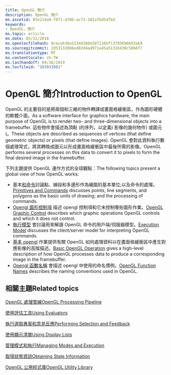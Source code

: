 ```yaml
---
title: OpenGL 簡介
description: OpenGL 簡介
ms.assetid: 8fe214a9-f071-470b-ac72-182a7bd54fbd
keywords:
- OpenGL，簡介
ms.topic: article
ms.date: 05/31/2018
ms.openlocfilehash: 0cece636e51348288e587116bf13f95696b93ab9
ms.sourcegitcommit: 2d531328b6ed82d4ad971a45a5131b430c5866f7
ms.translationtype: MT
ms.contentlocale: zh-TW
ms.lasthandoff: 09/16/2019
ms.locfileid: "103932081"
---
```

# <a name="introduction-to-opengl"></a><span data-ttu-id="7a283-104">OpenGL 簡介</span><span class="sxs-lookup"><span data-stu-id="7a283-104">Introduction to OpenGL</span></span>

<span data-ttu-id="7a283-105">OpenGL 的主要目的是將兩個和三維的物件轉譯成畫面格緩衝區，作為圖形硬體的軟體介面。</span><span class="sxs-lookup"><span data-stu-id="7a283-105">As a software interface for graphics hardware, the main purpose of OpenGL is to render two- and three-dimensional objects into a framebuffer.</span></span> <span data-ttu-id="7a283-106">這些物件會描述為頂點 (的序列，以定義) 影像的幾何物件) 或圖元 (。</span><span class="sxs-lookup"><span data-stu-id="7a283-106">These objects are described as sequences of vertices (that define geometric objects) or pixels (that define images).</span></span> <span data-ttu-id="7a283-107">OpenGL 會對此資料執行數個處理常式，將其轉換成圖元以形成畫面格緩衝區中最後所需的影像。</span><span class="sxs-lookup"><span data-stu-id="7a283-107">OpenGL performs several processes on this data to convert it to pixels to form the final desired image in the framebuffer.</span></span>

<span data-ttu-id="7a283-108">下列主題提供 OpenGL 運作方式的全球觀點：</span><span class="sxs-lookup"><span data-stu-id="7a283-108">The following topics present a global view of how OpenGL works:</span></span>

-   <span data-ttu-id="7a283-109">基本[和命令](primitives-and-commands.md)討論點、線段和多邊形作為繪圖的基本單位;以及命令的處理。</span><span class="sxs-lookup"><span data-stu-id="7a283-109">[Primitives and Commands](primitives-and-commands.md) discusses points, line segments, and polygons as the basic units of drawing; and the processing of commands.</span></span>
-   <span data-ttu-id="7a283-110">[Opengl 圖形控制項](opengl-graphic-control.md) 描述 opengl 控制項和它未控制哪些圖形作業。</span><span class="sxs-lookup"><span data-stu-id="7a283-110">[OpenGL Graphic Control](opengl-graphic-control.md) describes which graphic operations OpenGL controls and which it does not control.</span></span>
-   <span data-ttu-id="7a283-111">[執行模型](execution-model.md) 會討論用來解讀 OpenGL 命令的用戶端/伺服器模型。</span><span class="sxs-lookup"><span data-stu-id="7a283-111">[Execution Model](execution-model.md) discusses the client/server model for interpreting OpenGL commands.</span></span>
-   <span data-ttu-id="7a283-112">[基本 opengl](basic-opengl-operation.md) 作業提供有關 OpenGL 如何處理資料以在畫面格緩衝區中產生對應影像的高階描述。</span><span class="sxs-lookup"><span data-stu-id="7a283-112">[Basic OpenGL Operation](basic-opengl-operation.md) gives a high-level description of how OpenGL processes data to produce a corresponding image in the framebuffer.</span></span>
-   <span data-ttu-id="7a283-113">[Opengl 函數名稱](opengl-function-names.md) 會描述 opengl 中使用的命名慣例。</span><span class="sxs-lookup"><span data-stu-id="7a283-113">[OpenGL Function Names](opengl-function-names.md) describes the naming conventions used in OpenGL.</span></span>

## <a name="related-topics"></a><span data-ttu-id="7a283-114">相關主題</span><span class="sxs-lookup"><span data-stu-id="7a283-114">Related topics</span></span>

<dl> <dt>

[<span data-ttu-id="7a283-115">OpenGL 處理管線</span><span class="sxs-lookup"><span data-stu-id="7a283-115">OpenGL Processing Pipeline</span></span>](opengl-processing-pipeline.md)
</dt> <dt>

[<span data-ttu-id="7a283-116">使用評估工具</span><span class="sxs-lookup"><span data-stu-id="7a283-116">Using Evaluators</span></span>](using-evaluators.md)
</dt> <dt>

[<span data-ttu-id="7a283-117">執行選取專案和意見反應</span><span class="sxs-lookup"><span data-stu-id="7a283-117">Performing Selection and Feedback</span></span>](performing-selection-and-feedback.md)
</dt> <dt>

[<span data-ttu-id="7a283-118">使用顯示清單</span><span class="sxs-lookup"><span data-stu-id="7a283-118">Using Display Lists</span></span>](using-display-lists.md)
</dt> <dt>

[<span data-ttu-id="7a283-119">管理模式和執行</span><span class="sxs-lookup"><span data-stu-id="7a283-119">Managing Modes and Execution</span></span>](managing-modes-and-execution.md)
</dt> <dt>

[<span data-ttu-id="7a283-120">取得狀態資訊</span><span class="sxs-lookup"><span data-stu-id="7a283-120">Obtaining State Information</span></span>](obtaining-state-information.md)
</dt> <dt>

[<span data-ttu-id="7a283-121">OpenGL 公用程式庫</span><span class="sxs-lookup"><span data-stu-id="7a283-121">OpenGL Utility Library</span></span>](opengl-utility-library.md)
</dt> </dl>

 

 




